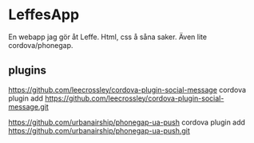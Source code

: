 LeffesApp
=========

En webapp jag gör åt Leffe. Html, css å såna saker. Även lite cordova/phonegap.



plugins
-------

https://github.com/leecrossley/cordova-plugin-social-message
cordova plugin add https://github.com/leecrossley/cordova-plugin-social-message.git

https://github.com/urbanairship/phonegap-ua-push
cordova plugin add https://github.com/urbanairship/phonegap-ua-push.git
